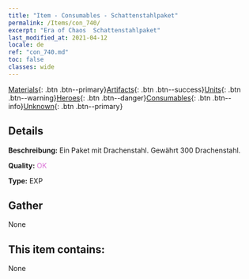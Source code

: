 ```yaml
---
title: "Item - Consumables - Schattenstahlpaket"
permalink: /Items/con_740/
excerpt: "Era of Chaos  Schattenstahlpaket"
last_modified_at: 2021-04-12
locale: de
ref: "con_740.md"
toc: false
classes: wide
---
```

 [Materials](/de/Items/){: .btn .btn--primary}[Artifacts](/de/Items/Artifacts/){: .btn .btn--success}[Units](/de/Items/Units/){: .btn .btn--warning}[Heroes](/de/Items/Heroes/){: .btn .btn--danger}[Consumables](/de/Items/Consumables/){: .btn .btn--info}[Unknown](/de/Items/Unknown/){: .btn .btn--primary}

## Details
 **Beschreibung:** Ein Paket mit Drachenstahl. Gewährt 300 Drachenstahl.

 **Quality:** <span style="color: #DA70D6">OK</span>

 **Type:** EXP

## Gather

  None

## This item contains:

  None

